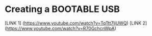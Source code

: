 # Creating a BOOTABLE USB
[LINK 1] (https://www.youtube.com/watch?v=TqTtt7ljUWQ)
[LINK 2] (https://www.youtube.com/watch?v=R70GchcnWpA)
